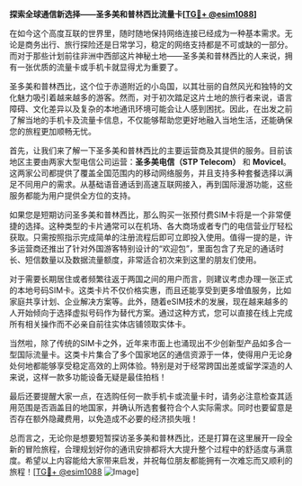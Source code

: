 **探索全球通信新选择——圣多美和普林西比流量卡[[TG💪+ @esim1088](https://t.me/s/esim1088)]**

在如今这个高度互联的世界里，随时随地保持网络连接已经成为一种基本需求。无论是商务出行、旅行探险还是日常学习，稳定的网络支持都是不可或缺的一部分。而对于那些计划前往非洲中西部这片神秘土地——圣多美和普林西比的人来说，拥有一张优质的流量卡或手机卡就显得尤为重要了。

圣多美和普林西比，这个位于赤道附近的小岛国，以其壮丽的自然风光和独特的文化魅力吸引着越来越多的游客。然而，对于初次踏足这片土地的旅行者来说，语言障碍、文化差异以及复杂的本地通讯环境可能会让人感到困扰。因此，在出发之前了解当地的手机卡及流量卡信息，不仅能够帮助您更好地融入当地生活，还能确保您的旅程更加顺畅无忧。

首先，让我们来了解一下圣多美和普林西比的主要运营商及其提供的服务。目前该地区主要由两家大型电信公司运营：**圣多美电信（STP Telecom）** 和 **Movicel**。这两家公司都提供了覆盖全国范围内的移动网络服务，并且支持多种套餐选择以满足不同用户的需求。从基础语音通话到高速互联网接入，再到国际漫游功能，这些服务都能为用户提供全方位的支持。

如果您是短期访问圣多美和普林西比，那么购买一张预付费SIM卡将是一个非常便捷的选择。这种类型的卡片通常可以在机场、各大商场或者专门的电信营业厅轻松获取。只需按照指示完成简单的注册流程后即可立即投入使用。值得一提的是，许多运营商还推出了针对外国游客特别设计的“欢迎包”，里面包含了充足的通话时长、短信数量以及数据流量额度，非常适合初次来到这里的朋友们使用。

对于需要长期居住或者频繁往返于两国之间的用户而言，则建议考虑办理一张正式的本地号码SIM卡。这类卡片不仅价格实惠，而且还能享受到更多增值服务，比如家庭共享计划、企业解决方案等。此外，随着eSIM技术的发展，现在越来越多的人开始倾向于选择虚拟号码作为替代方案。通过这种方式，您可以直接在线上完成所有相关操作而不必亲自前往实体店铺领取实体卡。

当然啦，除了传统的SIM卡之外，近年来市面上也涌现出不少创新型产品如多合一型国际流量卡。这类卡片集合了多个国家地区的通信资源于一体，使得用户无论身处何地都能够享受稳定高效的上网体验。特别是对于经常跨国出差或留学深造的人来说，这样一款多功能设备无疑是最佳拍档！

最后还要提醒大家一点，在选购任何一款手机卡或流量卡时，请务必注意检查其适用范围是否涵盖目的地国家，并确认所选套餐符合个人实际需求。同时也要留意是否存在额外隐藏费用，以免造成不必要的经济损失哦！

总而言之，无论你是想要短暂探访圣多美和普林西比，还是打算在这里展开一段全新的冒险旅程，合理规划好你的通讯安排都将大大提升整个过程中的舒适度与满意度。希望以上内容能给大家带来启发，并祝每位朋友都能拥有一次难忘而又顺利的旅程！[[TG💪+ @esim1088](https://t.me/s/esim1088) ![Image](https://i.postimg.cc/4NQfJmqS/Snipaste-2025-05-13-00-14-12.png)]